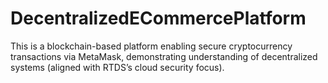 # DecentralizedECommercePlatform
This is a blockchain-based platform enabling secure cryptocurrency transactions via MetaMask, demonstrating understanding of decentralized systems (aligned with RTDS’s cloud security focus).
